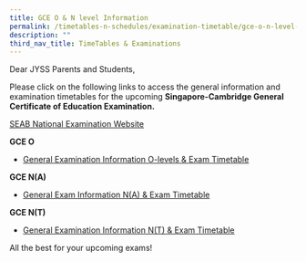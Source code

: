 ```yaml
---
title: GCE O & N level Information
permalink: /timetables-n-schedules/examination-timetable/gce-o-n-level-information/
description: ""
third_nav_title: TimeTables & Examinations
---
```

<p>Dear JYSS Parents and Students,</p>
<p>Please click on the following links to access the general information and examination timetables for the upcoming&nbsp;<strong>Singapore-Cambridge General Certificate of Education Examination.</strong></p>
<p><u><a rel="noopener" href="https://www.seab.gov.sg/">SEAB National Examination Website</a></u></p>
<p><strong>GCE O</strong></p>
<ul>
<li><a rel="noopener" href="https://www.seab.gov.sg/home/examinations/gce-o-level">General Examination Information O-levels &amp; Exam Timetable</a></li>
</ul>
<p><strong>GCE N(A)</strong></p>
<ul>
<li><a rel="noopener" href="https://www.seab.gov.sg/home/examinations/gce-n(a)-level">General Exam Information N(A) &amp; Exam Timetable</a></li>
</ul>
<p><strong>GCE N(T)</strong></p>
<ul>
<li><a rel="noopener" href="https://www.seab.gov.sg/home/examinations/gce-n(t)-level">General Examination Information N(T) &amp; Exam Timetable</a></li>
</ul>
<p>All the best for your upcoming exams!</p>